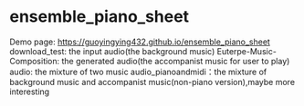 # ensemble_piano_sheet
Demo page: https://guoyingying432.github.io/ensemble_piano_sheet
download_test: the input audio(the background music)
Euterpe-Music-Composition: the generated audio(the accompanist music for user to play)
audio: the mixture of two music
audio_pianoandmidi：the mixture of background music and accompanist music(non-piano version),maybe more interesting
